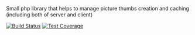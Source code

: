 Small php library that helps to manage picture thumbs creation and caching (including both of server and client)

[![Build Status](https://travis-ci.org/gsouf/thumbz.svg)](https://travis-ci.org/gsouf/thumbz)
[![Test Coverage](https://codeclimate.com/github/gsouf/thumbz/badges/coverage.svg)](https://codeclimate.com/github/gsouf/thumbz/coverage)
